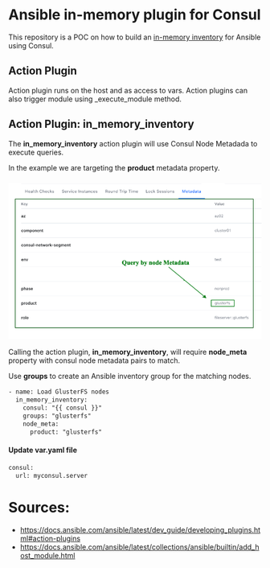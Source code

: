 # Ansible in-memory plugin for Consul

This repository is a POC on how to build an [in-memory inventory](https://docs.ansible.com/ansible/latest/collections/ansible/builtin/add_host_module.html) for Ansible using Consul.

## Action Plugin
Action plugin runs on the host and as access to vars.
Action plugins can also trigger module using _execute_module method.

## Action Plugin: in_memory_inventory

The **in_memory_inventory** action plugin will use Consul Node Metadada to execute queries.

In the example we are targeting the **product** metadata property.

###


![Consul Node Metadata](./consul-node-metadata.png "Consul Node Metadata")

Calling the action plugin, **in_memory_inventory**, will require **node_meta** property with consul node metadata pairs to match.

Use **groups** to create an Ansible inventory group for the matching nodes.

```
- name: Load GlusterFS nodes
  in_memory_inventory:
    consul: "{{ consul }}"
    groups: "glusterfs"
    node_meta:
      product: "glusterfs"
```

#### Update var.yaml file
```
consul:
  url: myconsul.server
```


# Sources:
* https://docs.ansible.com/ansible/latest/dev_guide/developing_plugins.html#action-plugins
* https://docs.ansible.com/ansible/latest/collections/ansible/builtin/add_host_module.html
